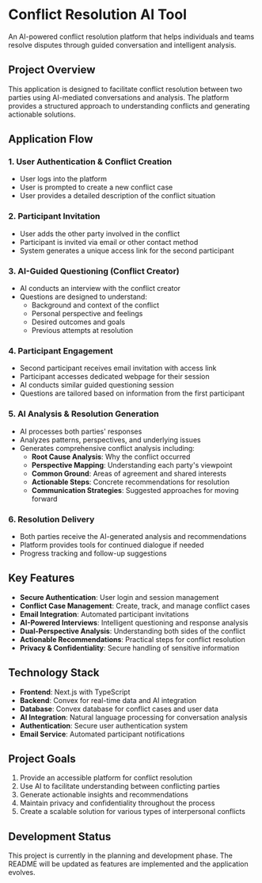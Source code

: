# Conflict Resolution AI Tool

An AI-powered conflict resolution platform that helps individuals and teams resolve disputes through guided conversation and intelligent analysis.

## Project Overview

This application is designed to facilitate conflict resolution between two parties using AI-mediated conversations and analysis. The platform provides a structured approach to understanding conflicts and generating actionable solutions.

## Application Flow

### 1. User Authentication & Conflict Creation

- User logs into the platform
- User is prompted to create a new conflict case
- User provides a detailed description of the conflict situation

### 2. Participant Invitation

- User adds the other party involved in the conflict
- Participant is invited via email or other contact method
- System generates a unique access link for the second participant

### 3. AI-Guided Questioning (Conflict Creator)

- AI conducts an interview with the conflict creator
- Questions are designed to understand:
  - Background and context of the conflict
  - Personal perspective and feelings
  - Desired outcomes and goals
  - Previous attempts at resolution

### 4. Participant Engagement

- Second participant receives email invitation with access link
- Participant accesses dedicated webpage for their session
- AI conducts similar guided questioning session
- Questions are tailored based on information from the first participant

### 5. AI Analysis & Resolution Generation

- AI processes both parties' responses
- Analyzes patterns, perspectives, and underlying issues
- Generates comprehensive conflict analysis including:
  - **Root Cause Analysis**: Why the conflict occurred
  - **Perspective Mapping**: Understanding each party's viewpoint
  - **Common Ground**: Areas of agreement and shared interests
  - **Actionable Steps**: Concrete recommendations for resolution
  - **Communication Strategies**: Suggested approaches for moving forward

### 6. Resolution Delivery

- Both parties receive the AI-generated analysis and recommendations
- Platform provides tools for continued dialogue if needed
- Progress tracking and follow-up suggestions

## Key Features

- **Secure Authentication**: User login and session management
- **Conflict Case Management**: Create, track, and manage conflict cases
- **Email Integration**: Automated participant invitations
- **AI-Powered Interviews**: Intelligent questioning and response analysis
- **Dual-Perspective Analysis**: Understanding both sides of the conflict
- **Actionable Recommendations**: Practical steps for conflict resolution
- **Privacy & Confidentiality**: Secure handling of sensitive information

## Technology Stack

- **Frontend**: Next.js with TypeScript
- **Backend**: Convex for real-time data and AI integration
- **Database**: Convex database for conflict cases and user data
- **AI Integration**: Natural language processing for conversation analysis
- **Authentication**: Secure user authentication system
- **Email Service**: Automated participant notifications

## Project Goals

1. Provide an accessible platform for conflict resolution
2. Use AI to facilitate understanding between conflicting parties
3. Generate actionable insights and recommendations
4. Maintain privacy and confidentiality throughout the process
5. Create a scalable solution for various types of interpersonal conflicts

## Development Status

This project is currently in the planning and development phase. The README will be updated as features are implemented and the application evolves.
